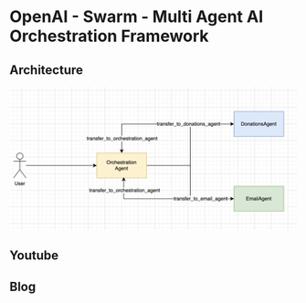 # OpenAI - Swarm - Multi Agent AI Orchestration Framework

## Architecture

![architecture](images/architecture.png)

## Youtube

## Blog
